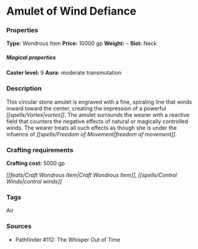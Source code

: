 ﻿---
Title: "Amulet of Wind Defiance"
Type: "Wondrous Item"
Price: "10000 gp"
Weight: "–"
Slot: "Neck"
Caster level: "9"
Aura: "moderate transmutation"
Description: |
  "This circular stone amulet is engraved with a fine, spiraling line that winds inward toward the center, creating the impression of a powerful vortex. The amulet surrounds the wearer with a reactive field that counters the negative effects of natural or magically controlled winds. The wearer treats all such effects as though she is under the infuence of _freedom of movement_."
Crafting cost: "5000 gp"
Sources: "['Pathfinder #112: The Whisper Out of Time']"
---

# Amulet of Wind Defiance

### Properties

**Type:** Wondrous Item **Price:** 10000 gp **Weight:** – **Slot:** Neck

##### Magical properties

**Caster level:** 9 **Aura:** moderate transmutation

### Description

This circular stone amulet is engraved with a fine, spiraling line that winds inward toward the center, creating the impression of a powerful _[[spells/Vortex|vortex]]_. The amulet surrounds the wearer with a reactive field that counters the negative effects of natural or magically controlled winds. The wearer treats all such effects as though she is under the infuence of _[[spells/Freedom of Movement|freedom of movement]]_.

### Crafting requirements

**Crafting cost:** 5000 gp

_[[feats/Craft Wondrous Item|Craft Wondrous Item]]_, _[[spells/Control Winds|control winds]]_

### Tags

Air

### Sources

* Pathfinder #112: The Whisper Out of Time